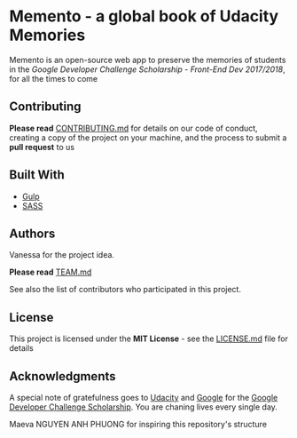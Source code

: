 # Memento - a global book of Udacity Memories

Memento is an open-source web app to preserve the memories of students in the *Google Developer Challenge Scholarship - Front-End Dev 2017/2018*, for all the times to come


## Contributing

**Please read** [CONTRIBUTING.md](CONTRIBUTING.md) for details on our code of conduct, creating a copy of the project on your machine, and the process to submit a **pull request** to us


## Built With

* [Gulp](https://gulpjs.com)
* [SASS](http://sass-lang.com/guide)


## Authors
Vanessa for the project idea.

**Please read** [TEAM.md](TEAM.md)

See also the list of contributors who participated in this project.

## License

This project is licensed under the **MIT License** - see the [LICENSE.md](LICENSE.md) file for details

## Acknowledgments
A special note of gratefulness goes to [Udacity](https://www.udacity.com/) and [Google](https://developers.google.com/) for the [Google Developer Challenge Scholarship](https://blog.udacity.com/2017/09/announcing-60000-challenge-scholarships-udacity-google.html). You are chaning lives every single day.

Maeva NGUYEN ANH PHUONG for inspiring this repository's structure